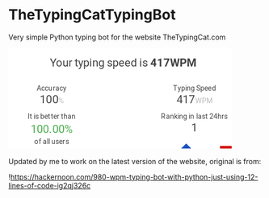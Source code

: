 # TheTypingCatTypingBot
Very simple Python typing bot for the website TheTypingCat.com

![alt text](https://github.com/Lyssers/TheTypingCatTypingBot/blob/master/screenshot.png)

Updated by me to work on the latest version of the website, original is from:

!https://hackernoon.com/980-wpm-typing-bot-with-python-just-using-12-lines-of-code-ig2qj326c
